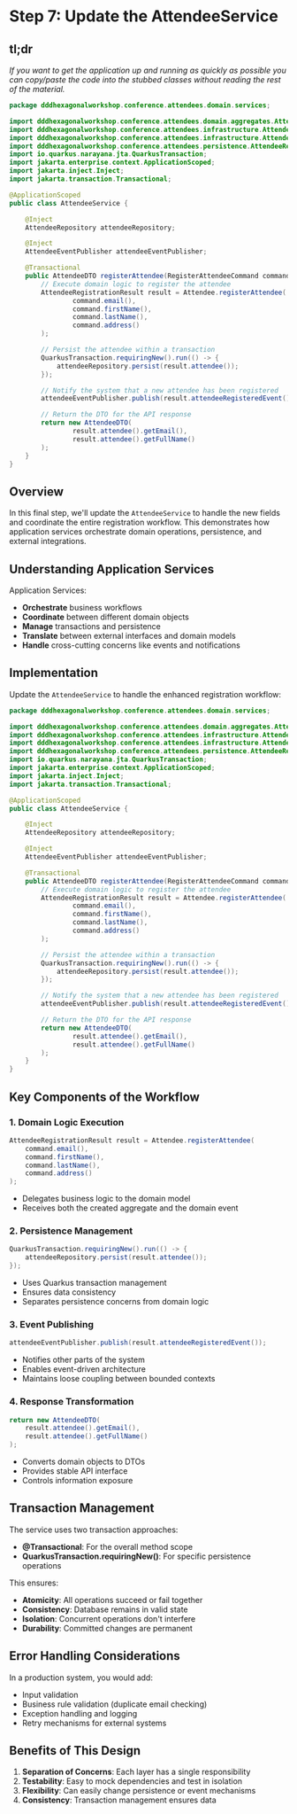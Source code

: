 # Step 7: Update the AttendeeService

## tl;dr

_If you want to get the application up and running as quickly as possible you can copy/paste the code into the stubbed classes without reading the rest of the material._

```java
package dddhexagonalworkshop.conference.attendees.domain.services;

import dddhexagonalworkshop.conference.attendees.domain.aggregates.Attendee;
import dddhexagonalworkshop.conference.attendees.infrastructure.AttendeeDTO;
import dddhexagonalworkshop.conference.attendees.infrastructure.AttendeeEventPublisher;
import dddhexagonalworkshop.conference.attendees.persistence.AttendeeRepository;
import io.quarkus.narayana.jta.QuarkusTransaction;
import jakarta.enterprise.context.ApplicationScoped;
import jakarta.inject.Inject;
import jakarta.transaction.Transactional;

@ApplicationScoped
public class AttendeeService {

    @Inject
    AttendeeRepository attendeeRepository;

    @Inject
    AttendeeEventPublisher attendeeEventPublisher;

    @Transactional
    public AttendeeDTO registerAttendee(RegisterAttendeeCommand command) {
        // Execute domain logic to register the attendee
        AttendeeRegistrationResult result = Attendee.registerAttendee(
                command.email(),
                command.firstName(),
                command.lastName(),
                command.address()
        );

        // Persist the attendee within a transaction
        QuarkusTransaction.requiringNew().run(() -> {
            attendeeRepository.persist(result.attendee());
        });

        // Notify the system that a new attendee has been registered
        attendeeEventPublisher.publish(result.attendeeRegisteredEvent());

        // Return the DTO for the API response
        return new AttendeeDTO(
                result.attendee().getEmail(),
                result.attendee().getFullName()
        );
    }
}
```



## Overview

In this final step, we'll update the `AttendeeService` to handle the new fields and coordinate the entire registration workflow. This demonstrates how application services orchestrate domain operations, persistence, and external integrations.

## Understanding Application Services

Application Services:

- **Orchestrate** business workflows
- **Coordinate** between different domain objects
- **Manage** transactions and persistence
- **Translate** between external interfaces and domain models
- **Handle** cross-cutting concerns like events and notifications

## Implementation

Update the `AttendeeService` to handle the enhanced registration workflow:

```java
package dddhexagonalworkshop.conference.attendees.domain.services;

import dddhexagonalworkshop.conference.attendees.domain.aggregates.Attendee;
import dddhexagonalworkshop.conference.attendees.infrastructure.AttendeeDTO;
import dddhexagonalworkshop.conference.attendees.infrastructure.AttendeeEventPublisher;
import dddhexagonalworkshop.conference.attendees.persistence.AttendeeRepository;
import io.quarkus.narayana.jta.QuarkusTransaction;
import jakarta.enterprise.context.ApplicationScoped;
import jakarta.inject.Inject;
import jakarta.transaction.Transactional;

@ApplicationScoped
public class AttendeeService {

    @Inject
    AttendeeRepository attendeeRepository;

    @Inject
    AttendeeEventPublisher attendeeEventPublisher;

    @Transactional
    public AttendeeDTO registerAttendee(RegisterAttendeeCommand command) {
        // Execute domain logic to register the attendee
        AttendeeRegistrationResult result = Attendee.registerAttendee(
                command.email(),
                command.firstName(),
                command.lastName(),
                command.address()
        );

        // Persist the attendee within a transaction
        QuarkusTransaction.requiringNew().run(() -> {
            attendeeRepository.persist(result.attendee());
        });

        // Notify the system that a new attendee has been registered
        attendeeEventPublisher.publish(result.attendeeRegisteredEvent());

        // Return the DTO for the API response
        return new AttendeeDTO(
                result.attendee().getEmail(),
                result.attendee().getFullName()
        );
    }
}
```

## Key Components of the Workflow

### 1. Domain Logic Execution

```java
AttendeeRegistrationResult result = Attendee.registerAttendee(
    command.email(),
    command.firstName(),
    command.lastName(),
    command.address()
);
```

- Delegates business logic to the domain model
- Receives both the created aggregate and the domain event

### 2. Persistence Management

```java
QuarkusTransaction.requiringNew().run(() -> {
    attendeeRepository.persist(result.attendee());
});
```

- Uses Quarkus transaction management
- Ensures data consistency
- Separates persistence concerns from domain logic

### 3. Event Publishing

```java
attendeeEventPublisher.publish(result.attendeeRegisteredEvent());
```

- Notifies other parts of the system
- Enables event-driven architecture
- Maintains loose coupling between bounded contexts

### 4. Response Transformation

```java
return new AttendeeDTO(
    result.attendee().getEmail(),
    result.attendee().getFullName()
);
```

- Converts domain objects to DTOs
- Provides stable API interface
- Controls information exposure

## Transaction Management

The service uses two transaction approaches:

- **@Transactional**: For the overall method scope
- **QuarkusTransaction.requiringNew()**: For specific persistence operations

This ensures:

- **Atomicity**: All operations succeed or fail together
- **Consistency**: Database remains in valid state
- **Isolation**: Concurrent operations don't interfere
- **Durability**: Committed changes are permanent

## Error Handling Considerations

In a production system, you would add:

- Input validation
- Business rule validation (duplicate email checking)
- Exception handling and logging
- Retry mechanisms for external systems

## Benefits of This Design

1. **Separation of Concerns**: Each layer has a single responsibility
2. **Testability**: Easy to mock dependencies and test in isolation
3. **Flexibility**: Can easily change persistence or event mechanisms
4. **Consistency**: Transaction management ensures data
